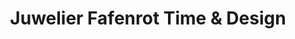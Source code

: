 ---
title: "Juwelier Fafenrot Time & Design"
url: /kaarst/juwelier-fafenrot-time-und-design/
shop: Schmuck
---